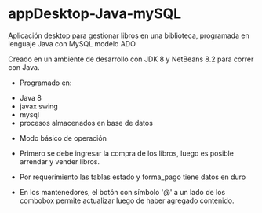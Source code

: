 # appDesktop-Java-mySQL
Aplicación desktop para gestionar libros en una biblioteca, programada en lenguaje Java con MySQL modelo ADO

Creado en un ambiente de desarrollo con JDK 8 y NetBeans 8.2 para correr con Java.

*  Programado en:

- Java 8
- javax swing
- mysql 
- procesos almacenados en base de datos

* Modo básico de operación

- Primero se debe ingresar la compra de los libros, luego es posible arrendar y vender libros.

- Por requerimiento las tablas estado y forma_pago tiene datos en duro

- En los mantenedores, el botón con símbolo '@' a un lado de los combobox permite actualizar luego de haber agregado contenido.
